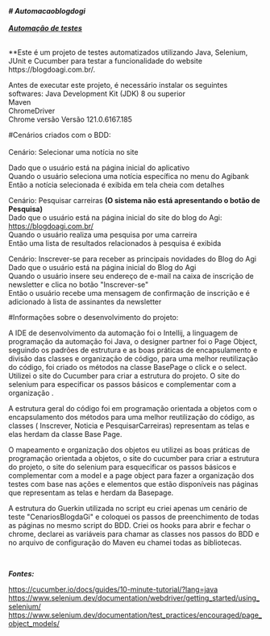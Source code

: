 
<html> 
<head>
<b><i># Automacaoblogdogi<br> </b> </i>  <br> 
<i><b><u>Automação de testes</u></b></i>
</head> <br>
<body> 
  <br>
<p>
**Este é um projeto de testes automatizados utilizando Java, Selenium, JUnit e Cucumber para testar a funcionalidade do  website https://blogdoagi.com.br/.

Antes de executar este projeto, é necessário instalar os seguintes softwares:
Java Development Kit (JDK) 8 ou superior<br>
Maven<br>
ChromeDriver<br>
Chrome versão Versão 121.0.6167.185

#Cenários criados com o BDD:  <br> 
<br>
Cenário: Selecionar uma notícia no site  <br> 

Dado que o usuário está na página inicial do aplicativo  <br> 
Quando o usuário seleciona uma notícia específica no menu do Agibank <br> 
Então a notícia selecionada é exibida em tela cheia com detalhes <br> 

Cenário: Pesquisar carreiras <b>(O sistema não está apresentando o botão de Pesquisa)</b> <br> 
Dado que o usuário está na página inicial do site do blog do Agi: https://blogdoagi.com.br/ <br> 
Quando o usuário realiza uma pesquisa por uma carreira  <br> 
Então uma lista de resultados relacionados à pesquisa é exibida <br> 


Cenário: Inscrever-se para receber as principais novidades do Blog do Agi <br> 
Dado que o usuário está na página inicial do Blog do Agi <br> 
Quando o usuário insere seu endereço de e-mail na caixa de inscrição de newsletter e clica no botão "Inscrever-se" <br> 
Então o usuário recebe uma mensagem de confirmação de inscrição e é adicionado à lista de assinantes da newsletter <br> 

#Informações sobre o desenvolvimento do projeto: <br> 

 A IDE de desenvolvimento da automação foi o Intellij, a linguagem de programação da automação foi Java, o designer partner foi
o Page Object, seguindo os padrões de estrutura e as boas práticas de encapsulamento e divisão das classes e organização de código,
para uma melhor reutilização do código, foi criado os  métodos na classe BasePage o click e o select. Utilizei o site do Cucumber para criar a estrutura do projeto. O site do selenium para especificar os passos básicos e complementar com a organização .</p>
A estrutura geral do código foi em programação orientada a objetos com o encapsulamento dos métodos para uma melhor reutilização do código, as classes (  Inscrever, Noticia e PesquisarCarreiras) representam as telas e elas herdam da classe Base Page.
<p> O mapeamento e organização dos objetos eu utilizei as boas práticas de programação orientada a objetos, o site do cucumber para criar a estrutura do projeto, o site do selenium para esquecificar os passos básicos e complementar com a model e a page object para fazer a organização dos testes com base nas ações e elementos que estão disponíveis nas páginas que representam as telas e herdam da Basepage.</p>
<p> A estrutura do Guerkin utilizada no script eu criei apenas um cenário de teste "CenariosBlogdaGi" e coloquei os passos de preenchimento de todas as páginas no mesmo script do BDD. Criei os hooks para abrir e fechar o chrome, declarei as variáveis para chamar as classes nos passos do BDD e no arquivo de configuração do Maven eu chamei todas as bibliotecas.</p> <br>
</body>


<b><i>Fontes:</b></i>

https://cucumber.io/docs/guides/10-minute-tutorial/?lang=java <br>
https://www.selenium.dev/documentation/webdriver/getting_started/using_selenium/
https://www.selenium.dev/documentation/test_practices/encouraged/page_object_models/
</html>
